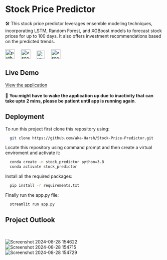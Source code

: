 # Stock Price Predictor

🛠️ This stock price predictor leverages ensemble modeling techniques, incorporating LSTM, Random Forest, and XGBoost models to forecast stock prices for up to 100 days. It also offers investment recommendations based on the predicted trends.<br>
<br><img src="https://cdn.jsdelivr.net/gh/devicons/devicon/icons/python/python-original.svg" height="30" alt="python logo"  />
<img width="12" />
<img src="https://cdn.jsdelivr.net/gh/devicons/devicon/icons/vscode/vscode-original.svg" height="30" alt="vscode logo"  />
<img width="12" />
<img src="https://seeklogo.com/images/S/streamlit-logo-1A3B208AE4-seeklogo.com.png" height="26" alt="vscode logo"  />
<img width="12" />
<img src="https://upload.wikimedia.org/wikipedia/commons/thumb/e/e1/Google_Chrome_icon_%28February_2022%29.svg/2048px-Google_Chrome_icon_%28February_2022%29.svg.png" height="30" alt="vscode logo"  />
<img width="12" />

## Live Demo

[View the application](https://stock-price-predictor-9yes3rhwbjwjveqmvzx73v.streamlit.app/) <br><br>
🚨 **You might have to wake the application up due to inactivity that can take upto 2 mins, please be patient until app is running again**.

## Deployment

To run this project first clone this repository using:

```bash
  git clone https://github.com/aka-Harsh/Stock-Price-Predictor.git
```
Locate this repository using command prompt and then create a virtual enviroment and activate it:

```bash
  conda create -n stock_predictor python=3.8
  conda activate stock_predictor
```
Install all the required packages:
```bash
  pip install -r requirements.txt
```
Finally run the app.py file:
```bash
  streamlit run app.py
```

## Project Outlook
<br>

![Screenshot 2024-08-28 154622](https://github.com/user-attachments/assets/2e75af60-97f2-4c55-895a-f040cd371f4f) <br>
![Screenshot 2024-08-28 154715](https://github.com/user-attachments/assets/f26860fe-7e27-4600-9aaa-0d5f6f70baba) <br>
![Screenshot 2024-08-28 154729](https://github.com/user-attachments/assets/d9728a0c-848f-4e19-89f1-1308f924dad9)

